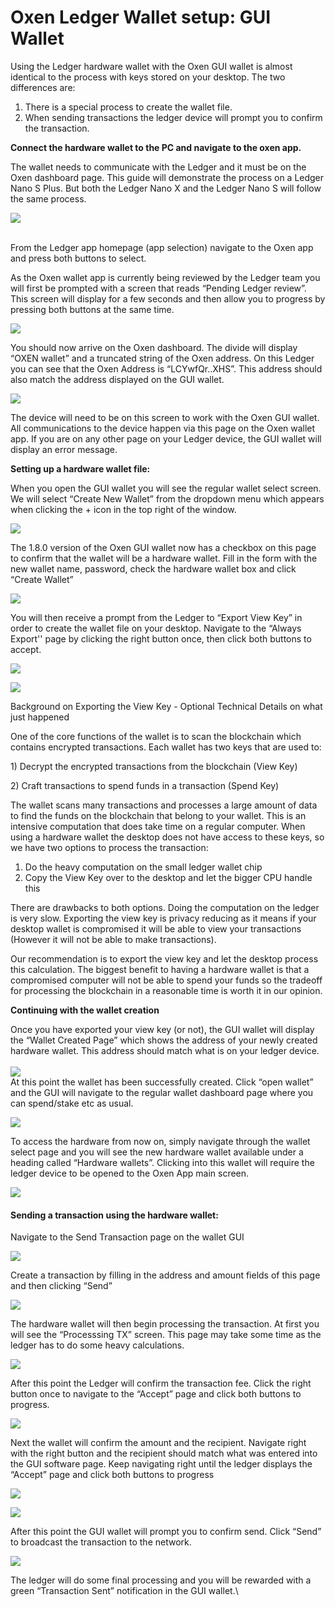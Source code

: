 # Oxen Ledger Wallet setup: GUI Wallet

Using the Ledger hardware wallet with the Oxen GUI wallet is almost identical to the process with keys stored on your desktop. The two differences are:

1. There is a special process to create the wallet file.
2. When sending transactions the ledger device will prompt you to confirm the transaction.

**Connect the hardware wallet to the PC and navigate to the oxen app.**

The wallet needs to communicate with the Ledger and it must be on the Oxen dashboard page. This guide will demonstrate the process on a Ledger Nano S Plus. But both the Ledger Nano X and the Ledger Nano S will follow the same process.

![](https://lh3.googleusercontent.com/0MUtiAtky3qvrYycEAabDiowYpZ4ITg-XNlLxsQViTqSIzrkumoyKvWxTTG2WkXE4KysUNqN3HEKvH\_kNemvh3nIFVZwzPhuBA8BL0ddNsxxj\_hxorA4ThTXOEwxghWfyFRjiZV8HL9TzwkJZaJyTSR2wtE1k-1MOUBw17G1mDWhlbU9ngfwsXcJjw)

\
From the Ledger app homepage (app selection) navigate to the Oxen app and press both buttons to select.

As the Oxen wallet app is currently being reviewed by the Ledger team you will first be prompted with a screen that reads “Pending Ledger review”. This screen will display for a few seconds and then allow you to progress by pressing both buttons at the same time.

![](https://lh6.googleusercontent.com/QnPrjD2NxVEpnF\_0BN57RTFHLXnmrShwFV7ilCkAeXZggRcx1Zh\_IwiIHtYAaWqytUCYsGWFWqPMlQNrK7SnOt-mXTMlI6svrK-H949UlJDMIIhdKQ6Rr\_hxDcNUPQJhTDUE6D-1e2WTxXzAq-A8aZ1wHtFBGrlQMaGXrNxVnKVMXe11iPXOAfWlWw)

You should now arrive on the Oxen dashboard. The divide will display “OXEN wallet” and a truncated string of the Oxen address. On this Ledger you can see that the Oxen Address is “LCYwfQr..XHS”. This address should also match the address displayed on the GUI wallet.

![](https://lh6.googleusercontent.com/7Wtr9OBQJmKaPEb\_RPqV\_3pFHV6HD24D7b3PR95emzd2lZpkkMWy4DRxUeQ9wOYoMXN3HfuCYvG125C8PVGF\_3On91e480REQdQKAjtL2bpmtD4Rmkhj0ZYmq\_YHENQY1-tRGD3m5QVuoxS8CcF7OfZZ2LU6p31npxXjohy4LC0J0uf5ewPcyGxjYA)

The device will need to be on this screen to work with the Oxen GUI wallet. All communications to the device happen via this page on the Oxen wallet app. If you are on any other page on your Ledger device, the GUI wallet will display an error message.

**Setting up a hardware wallet file:**

When you open the GUI wallet you will see the regular wallet select screen. We will select “Create New Wallet” from the dropdown menu which appears when clicking the + icon in the top right of the window.

![](https://lh6.googleusercontent.com/DilYP4vLmUooU6AKLHKezSZbX3zfJc\_2P236APeQjKaCavkqp\_TLhJjPyShUkCi65FaVvxcmr-hehilUbq9FiRvN5tl8f5M4GI6AFmyBT5Y3mKULEjXQYZu2CSDODlA2KOpHMNXUWbLVx7vLWzNX3EEbrWMWFP3tUm49sppUH3F202DcF4xu8-1GzQ)

The 1.8.0 version of the Oxen GUI wallet now has a checkbox on this page to confirm that the wallet will be a hardware wallet. Fill in the form with the new wallet name, password, check the hardware wallet box and click “Create Wallet”

![](https://lh3.googleusercontent.com/WJ-E09KSHawBXqMmywU8T1b6rBh3yVoxRoMJ7wUo5Ab6kOvDHuHnYvWUM8XOy7kKPNtufDEo32ZHMpfx7c8OK6m57AFHfXoiRgzy18OfeppLtMyf-MpUg2-7ptCyxi5546HrHOHVLSaN8akVf7Yu\_jSE2-2OwYhbqpFSOqm-6GcwYjV4GdwEpUgIpg)

You will then receive a prompt from the Ledger to “Export View Key” in order to create the wallet file on your desktop. Navigate to the “Always Export'' page by clicking the right button once, then click both buttons to accept.

![](https://lh6.googleusercontent.com/zWw\_MXxK2DqFTGRXCbSTUVkOTwVyNp6r5RjqjH0MJVXNUlDPUX042uI\_FfZUBZZrn1KfPuPl\_12WelHGMULR-QCT1FVjqQfbwJahvt8KVU6\_NDMdux0R8pIj7bc5ta0x5OI5UWBQ3la3Rp9JtKDHYu4xxawT5qGa2W\_CJ6COKoRydXRMnnBJ9zYqsA)

![](https://lh5.googleusercontent.com/yzOtBOEO5XJDxwM23CPHtisAcW7pEiIywUdRuP0Rl2PtJcjUwmTeb92Te6dIhHhv3MqRQaexW80jvA3q94Sc47ip\_K09z7GuMKJFdMWrSRDE9u6s3ThxHqpqsWIyUQjYFAzolyuSrSSItrIR5JotmWUWepCr\_QkzkZaa18tk6QGuOLt4EVTdbzpn7Q)

Background on Exporting the View Key - Optional Technical Details on what just happened

One of the core functions of the wallet is to scan the blockchain which contains encrypted transactions. Each wallet has two keys that are used to:

1\) Decrypt the encrypted transactions from the blockchain (View Key)

2\) Craft transactions to spend funds in a transaction (Spend Key)

The wallet scans many transactions and processes a large amount of data to find the funds on the blockchain that belong to your wallet. This is an intensive computation that does take time on a regular computer. When using a hardware wallet the desktop does not have access to these keys, so we have two options to process the transaction:

1. Do the heavy computation on the small ledger wallet chip
2. Copy the View Key over to the desktop and let the bigger CPU handle this

There are drawbacks to both options. Doing the computation on the ledger is very slow. Exporting the view key is privacy reducing as it means if your desktop wallet is compromised it will be able to view your transactions (However it will not be able to make transactions).

Our recommendation is to export the view key and let the desktop process this calculation. The biggest benefit to having a hardware wallet is that a compromised computer will not be able to spend your funds so the tradeoff for processing the blockchain in a reasonable time is worth it in our opinion.

**Continuing with the wallet creation**

Once you have exported your view key (or not), the GUI wallet will display the “Wallet Created Page” which shows the address of your newly created hardware wallet. This address should match what is on your ledger device.\
\
![](https://lh6.googleusercontent.com/BQxpU7mmbe\_ZLZcyNuKDjT1mQEjUN23Q2qhMRxYDjeqaiYtY\_ctcEmm67owok6sfxBGC7pLS\_97OZENbmO4zmKY-LGZLUME45wBnHz1jOKpZ36SPNwjs8i5oihiA\_8QKc9zC9Z2CxGWDNK1j-m5ZpBpWvTJEJQtYrUANUpSuc5OZlVas07p9WG-DvA)\
At this point the wallet has been successfully created. Click “open wallet” and the GUI will navigate to the regular wallet dashboard page where you can spend/stake etc as usual.

![](https://lh5.googleusercontent.com/aJ6Zy34LMXM2ti5T4nMaV9TyX2g5f5Uq2HXHgaHJkloQePGrexEzobNhzIijhzbz1cSpPJnks4eeCu5e2dmIkbShYm6HinfZM\_QwGf3X\_6BlmbRVJlr4WFJGUAB27QMQR2bs7kMiTHWqatdU1TncgCTofjM61JlAz5qQhBXWvyW-Yk2SdQGmYVKEMA)

To access the hardware from now on, simply navigate through the wallet select page and you will see the new hardware wallet available under a heading called “Hardware wallets”. Clicking into this wallet will require the ledger device to be opened to the Oxen App main screen.

![](https://lh6.googleusercontent.com/YBU2745GmLrSPx6oTEe6xHC16dhFIaXYa7IL\_xL3wq\_6uenW6dbVka1po6XT3MoIDpqIp0nWwiOav7rNbCiHnj-BGQr6mmF\_oRynuYYrkU1zSiKEiPkE6t5V9hJGf5jUy7LyIwLRWUw3KaIB5BGkK63Vhh4Ty-iK9alEeKmGT6FRBDCOgJZ\_54ulYw)

#### Sending a transaction using the hardware wallet:

Navigate to the Send Transaction page on the wallet GUI

![](https://lh4.googleusercontent.com/A34d2Z86u1p6t7exkxq6YjDcMzRkTHIZ4qZvVTDVfs7kGp7h0q\_EVu0wCxihX\_OlCW1IWxFkCyeiE0iMhTSURR\_QF2DEUneni1wy80iG\_7ELcSuRwppgusVlRvS2JJquhgHL3OKST2mHoNPMsjvqjHZbGgYOi\_hptFo01JbBjIt25IV3MACX4uu6kQ)

Create a transaction by filling in the address and amount fields of this page and then clicking “Send”

![](https://lh3.googleusercontent.com/46czSXzuEtap4Bbqv6VmU8fljXI5NyzVvnmceE2A7458VRJG1HCtSOMNmQGFExMIdFyvcpx6ia3qZ3EP2uDG8jceXg2kZxDwu5D0zeuU5LESfVGhkTFikAkkFOj4-3U4NnCsO-1nvDt2TR9zEGq8LR4L25BiVbt8hyKYwjKHr4v3HiCdCjWaeVKUEQ)

The hardware wallet will then begin processing the transaction. At first you will see the “Processsing TX” screen. This page may take some time as the ledger has to do some heavy calculations.

![](https://lh6.googleusercontent.com/qKkW3FtfD\_p9mcveaNkpGefEJRgnajlXzjBKwbU-3hFY1eNgRRozGpMnwmi2V\_VVAajDT1zcttPTrqVXybjiTIymlsmwwNeFic\_EUnn-w-eIUiMGWqXlA2a2rE-a0Qu5pxKqTld9M5J8Vv0U7KiBtrrWDS5GLJZImiHABbC7pKXAINzmcemO\_JpWGg)

After this point the Ledger will confirm the transaction fee. Click the right button once to navigate to the “Accept” page and click both buttons to progress.

![](https://lh4.googleusercontent.com/PlgTu31S6G9Fje7Gll6MR5-85S-PYkoQh5F0N\_qOE8GuiWCKGRsNbhubuN3-H0gc1HxvXOGtlBviewDt7tg0Zc8p7ra91JnAdCB48wnb-EcDQB0ln20PdcvDqk2hkNwmBRCjSiQfXnUcSN-QY5q14vaV5SbhHMYfcNrDs3x-Lnz2gJjz7hUIdtQ7Fg)

Next the wallet will confirm the amount and the recipient. Navigate right with the right button and the recipient should match what was entered into the GUI software page. Keep navigating right until the ledger displays the “Accept” page and click both buttons to progress

![](https://lh4.googleusercontent.com/ZPxhZcJsIVDSK3x0NauM0PUedcc-LlxhJ-ioH3GzauMxkZIJz7Dc17RZ49C0yidbUKTLLAfJkDbRpNqUhmfR05hIX0zfRTxxSxACiLhjH3nYpQdFyCENQX\_9YEtQtRWLYHj9NS1tmqb5sCl26JXIFIBPbkaBuLEZwUYgXDus9H56ZLG8\_rWMGyj2Dw)

![](https://lh6.googleusercontent.com/A3UFE8kxWd7HyUI\_svsQEqqbgqLGd98yrqwYL69GiJ-fwlu-AO4N-f6onzBt2OajZ-5FH6jCRqYiEwPoj0w-0uOX1LTwrhWlO9tAsWUJrFbKfsKj3S\_h3zedPmRpxCw277XuXJmqyTnFKT40b\_Mt5wVroPUnrOPjmuDu4Wwe6u-MFELzWhbnIrSIAQ)

After this point the GUI wallet will prompt you to confirm send. Click “Send” to broadcast the transaction to the network.

![](https://lh3.googleusercontent.com/\_ctj9g5qggPgKn3KQvZSg3FkmOfyu2Hk5ic3O-Q689DfLduIRkA-hFbwi3Z7nsJYnw6xGa9mp74C8tfL0O6G8KCywbxag3mwXArWvxUAvkxsCzIoyt6dZNN6JCsU94TraPTVgKPRdxiW1mYy88I\_AFxuJu8sfIbwKzKbRbld7LTjsiMptC5NzlL11w)

The ledger will do some final processing and you will be rewarded with a green “Transaction Sent” notification in the GUI wallet.\
